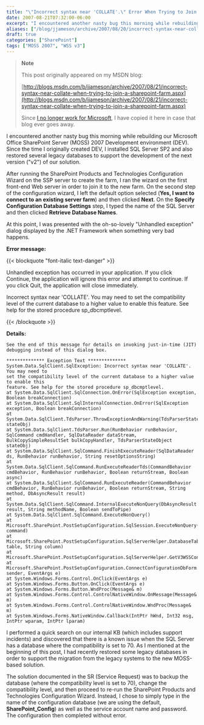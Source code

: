 ```yaml
---
title: "\"Incorrect syntax near 'COLLATE'.\" Error When Trying to Join a SharePoint Farm"
date: 2007-08-21T07:32:00-06:00
excerpt: "I encountered another nasty bug this morning while rebuilding our Microsoft Office SharePoint Server (MOSS) 2007 Development environment (DEV). Since the time I originally created DEV, I installed SQL Server SP2 and also restored several legacy databases..."
aliases: ["/blog/jjameson/archive/2007/08/20/incorrect-syntax-near-collate-when-trying-to-join-a-sharepoint-farm.aspx", "/blog/jjameson/archive/2007/08/21/incorrect-syntax-near-collate-when-trying-to-join-a-sharepoint-farm.aspx"]
draft: true
categories: ["SharePoint"]
tags: ["MOSS 2007", "WSS v3"]
---
```


> **Note**
>
> This post originally appeared on my MSDN blog:
>
> [http://blogs.msdn.com/b/jjameson/archive/2007/08/21/incorrect-syntax-near-collate-when-trying-to-join-a-sharepoint-farm.aspx](http://blogs.msdn.com/b/jjameson/archive/2007/08/21/incorrect-syntax-near-collate-when-trying-to-join-a-sharepoint-farm.aspx)
>
> Since
> [I no longer work for Microsoft](/blog/jjameson/2011/09/02/last-day-with-microsoft),
> I have copied it here in case that blog ever goes away.

I encountered another nasty bug this morning while rebuilding our Microsoft
Office SharePoint Server (MOSS) 2007 Development environment (DEV). Since the
time I originally created DEV, I installed SQL Server SP2 and also restored
several legacy databases to support the development of the next version ("v2")
of our solution.

After running the SharePoint Products and Technologies Configuration Wizard on
the SSP server to create the farm, I ran the wizard on the first front-end Web
server in order to join it to the new farm. On the second step of the
configuration wizard, I left the default option selected (**Yes, I want to
connect to an existing server farm**) and then clicked **Next**. On the
**Specify Configuration Database Settings** step, I typed the name of the SQL
Server and then clicked **Retrieve Database Names**.

At this point, I was presented with the oh-so-lovely "Unhandled exception"
dialog displayed by the .NET Framework when something very bad happens.

**Error message:**

{{< blockquote "font-italic text-danger" >}}

Unhandled exception has occurred in your application. If you click Continue, the
application will ignore this error and attempt to continue. If you click Quit,
the application will close immediately.

Incorrect syntax near 'COLLATE'. You may need to set the compatibility level of
the current database to a higher value to enable this feature. See help for the
stored procedure sp\_dbcmptlevel.

{{< /blockquote >}}

**Details:**

```
See the end of this message for details on invoking just-in-time (JIT) debugging instead of this dialog box.

************** Exception Text **************
System.Data.SqlClient.SqlException: Incorrect syntax near 'COLLATE'. You may need to
set the compatibility level of the current database to a higher value to enable this
feature. See help for the stored procedure sp_dbcmptlevel.
at System.Data.SqlClient.SqlConnection.OnError(SqlException exception, Boolean breakConnection)
at System.Data.SqlClient.SqlInternalConnection.OnError(SqlException exception, Boolean breakConnection)
at System.Data.SqlClient.TdsParser.ThrowExceptionAndWarning(TdsParserStateObject stateObj)
at System.Data.SqlClient.TdsParser.Run(RunBehavior runBehavior, SqlCommand cmdHandler, SqlDataReader dataStream, BulkCopySimpleResultSet bulkCopyHandler, TdsParserStateObject stateObj)
at System.Data.SqlClient.SqlCommand.FinishExecuteReader(SqlDataReader ds, RunBehavior runBehavior, String resetOptionsString)
at System.Data.SqlClient.SqlCommand.RunExecuteReaderTds(CommandBehavior cmdBehavior, RunBehavior runBehavior, Boolean returnStream, Boolean async)
at System.Data.SqlClient.SqlCommand.RunExecuteReader(CommandBehavior cmdBehavior, RunBehavior runBehavior, Boolean returnStream, String method, DbAsyncResult result)
at System.Data.SqlClient.SqlCommand.InternalExecuteNonQuery(DbAsyncResult result, String methodName, Boolean sendToPipe)
at System.Data.SqlClient.SqlCommand.ExecuteNonQuery()
at Microsoft.SharePoint.PostSetupConfiguration.SqlSession.ExecuteNonQuery(SqlCommand command)
at Microsoft.SharePoint.PostSetupConfiguration.SqlServerHelper.DatabaseTableWithColumnExists(String table, String column)
at Microsoft.SharePoint.PostSetupConfiguration.SqlServerHelper.GetV3WSSConfigurationDatabases()
at Microsoft.SharePoint.PostSetupConfiguration.ConnectConfigurationDbForm.GetDatabasesButtonClickEventHandler(Object sender, EventArgs e)
at System.Windows.Forms.Control.OnClick(EventArgs e)
at System.Windows.Forms.Button.OnClick(EventArgs e)
at System.Windows.Forms.Button.WndProc(Message& m)
at System.Windows.Forms.Control.ControlNativeWindow.OnMessage(Message& m)
at System.Windows.Forms.Control.ControlNativeWindow.WndProc(Message& m)
at System.Windows.Forms.NativeWindow.Callback(IntPtr hWnd, Int32 msg, IntPtr wparam, IntPtr lparam)
```

I performed a quick search on our internal KB (which includes support incidents)
and discovered that there is a known issue when the SQL Server has a database
where the compatibility is set to 70. As I mentioned at the beginning of this
post, I had recently restored some legacy databases in order to support the
migration from the legacy systems to the new MOSS-based solution.

The solution documented in the SR (Service Request) was to backup the database
(where the compatibility level is set to 70), change the compatibility level,
and then proceed to re-run the SharePoint Products and Technologies
Configuration Wizard. Instead, I chose to simply type in the name of the
configuration database (we are using the default, **SharePoint\_Config**) as
well as the service account name and password. The configuration then completed
without error.
